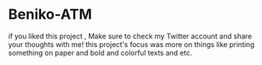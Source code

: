 # Beniko-ATM
if you  liked this project ,  Make sure to check my Twitter account and share your thoughts with me! 
this project's focus was more on things like printing something on paper and bold and colorful texts and etc.
